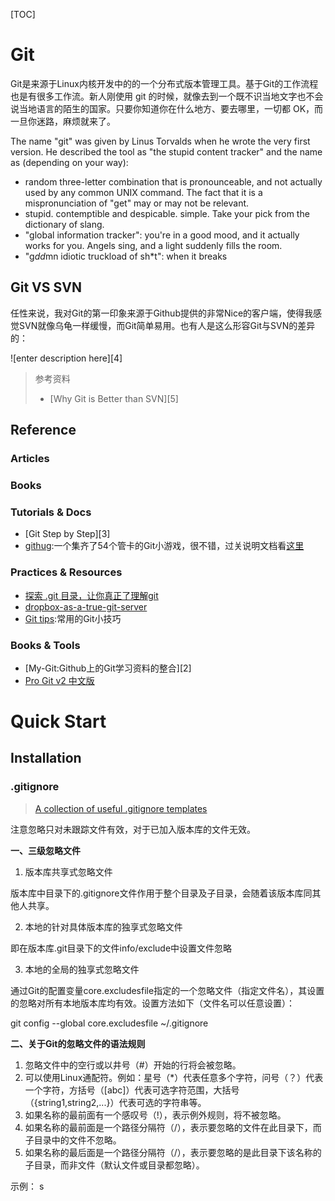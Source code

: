 [TOC]

# Git

Git是来源于Linux内核开发中的的一个分布式版本管理工具。基于Git的工作流程也是有很多工作流。新人刚使用 git 的时候，就像去到一个既不识当地文字也不会说当地语言的陌生的国家。只要你知道你在什么地方、要去哪里，一切都 OK，而一旦你迷路，麻烦就来了。

The name "git" was given by Linus Torvalds when he wrote the very
first version. He described the tool as "the stupid content tracker"
and the name as (depending on your way):

- random three-letter combination that is pronounceable, and not
actually used by any common UNIX command. The fact that it is a
mispronunciation of "get" may or may not be relevant.
- stupid. contemptible and despicable. simple. Take your pick from the
dictionary of slang.
- "global information tracker": you're in a good mood, and it actually
works for you. Angels sing, and a light suddenly fills the room.
- "g*dd*mn idiotic truckload of sh*t": when it breaks

## Git VS SVN

任性来说，我对Git的第一印象来源于Github提供的非常Nice的客户端，使得我感觉SVN就像乌龟一样缓慢，而Git简单易用。也有人是这么形容Git与SVN的差异的：

![enter description here][4]

> 参考资料
> 
> - [Why Git is Better than SVN][5]

## Reference

### Articles

### Books


### Tutorials & Docs

- [Git Step by Step][3]
- [githug](https://github.com/Gazler/githug):一个集齐了54个管卡的Git小游戏，很不错，过关说明文档看[这里](https://codingstyle.cn/topics/51)

### Practices & Resources

- [探索 .git 目录，让你真正了理解git](http://blog.jobbole.com/98634/?f=tt&hmsr=toutiao.io&utm_medium=toutiao.io&utm_source=toutiao.io)
- [dropbox-as-a-true-git-server](http://www.anishathalye.com/2016/04/25/dropbox-as-a-true-git-server/?utm_source=tuicool&utm_medium=referral)
- [Git tips](https://github.com/git-tips/tips):常用的Git小技巧
### Books & Tools

- [My-Git:Github上的Git学习资料的整合][2]
- [Pro Git v2 中文版](https://git-scm.com/book/zh/v2)

# Quick Start

## Installation

### .gitignore

> [A collection of useful .gitignore templates](https://github.com/github/gitignore)

注意忽略只对未跟踪文件有效，对于已加入版本库的文件无效。

**一、三级忽略文件**

1. 版本库共享式忽略文件

版本库中目录下的.gitignore文件作用于整个目录及子目录，会随着该版本库同其他人共享。

2. 本地的针对具体版本库的独享式忽略文件

即在版本库.git目录下的文件info/exclude中设置文件忽略

3. 本地的全局的独享式忽略文件

通过Git的配置变量core.excludesfile指定的一个忽略文件（指定文件名），其设置的忽略对所有本地版本库均有效。设置方法如下（文件名可以任意设置）：

git config --global core.excludesfile ~/.gitignore

**二、关于Git的忽略文件的语法规则**

1. 忽略文件中的空行或以井号（#）开始的行将会被忽略。
2. 可以使用Linux通配符。例如：星号（*）代表任意多个字符，问号（？）代表一个字符，方括号（[abc]）代表可选字符范围，大括号（{string1,string2,...}）代表可选的字符串等。
3. 如果名称的最前面有一个感叹号（!），表示例外规则，将不被忽略。
4. 如果名称的最前面是一个路径分隔符（/），表示要忽略的文件在此目录下，而子目录中的文件不忽略。
5. 如果名称的最后面是一个路径分隔符（/），表示要忽略的是此目录下该名称的子目录，而非文件（默认文件或目录都忽略）。

示例：
s